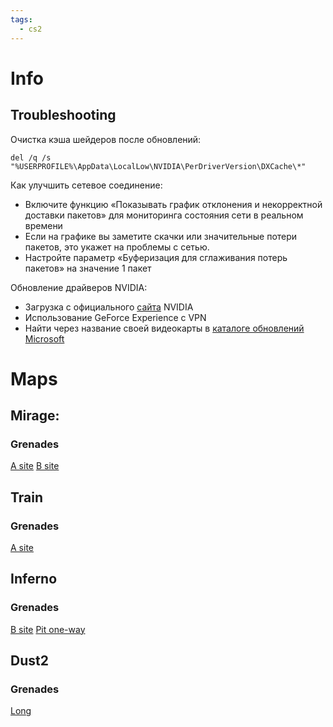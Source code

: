 ```yaml
---
tags:
  - cs2
---
```


# Info

## Troubleshooting

Очистка кэша шейдеров после обновлений:
```
del /q /s "%USERPROFILE%\AppData\LocalLow\NVIDIA\PerDriverVersion\DXCache\*"
```

Как улучшить сетевое соединение:
- Включите функцию «Показывать график отклонения и некорректной доставки пакетов» для мониторинга состояния сети в реальном времени
- Если на графике вы заметите скачки или значительные потери пакетов, это укажет на проблемы с сетью.
- Настройте параметр «Буферизация для сглаживания потерь пакетов» на значение 1 пакет

Обновление драйверов NVIDIA:
- Загрузка с официального [сайта](https://www.nvidia.com/ru-ru/geforce/drivers/) NVIDIA 
- Использование GeForce Experience с VPN
- Найти через название своей видеокарты в [каталоге обновлений Microsoft](https://www.catalog.update.microsoft.com/Search.aspx?q=RTX%204090)

# Maps
## Mirage:

### Grenades

[A site](https://youtube.com/shorts/Axhc_4gk5vQ?si=aSkFIrsJvCWkRoFN)
[B site](https://youtube.com/shorts/WvxOrcZp28w?si=SELahFFPWa5CMMcS)

## Train

### Grenades

[A site](https://youtube.com/shorts/c0Q8mtbRlBo?si=DOxc87rkJIGXXe0l)

## Inferno

### Grenades

[B site](https://youtube.com/shorts/Ayx6--0M_do?si=Vf8tH0g1dQi1Z86i)
[Pit one-way](https://www.youtube.com/shorts/b6caHZWPrUU)

## Dust2

### Grenades

[Long](https://www.youtube.com/shorts/qotTRzW6rjc)
